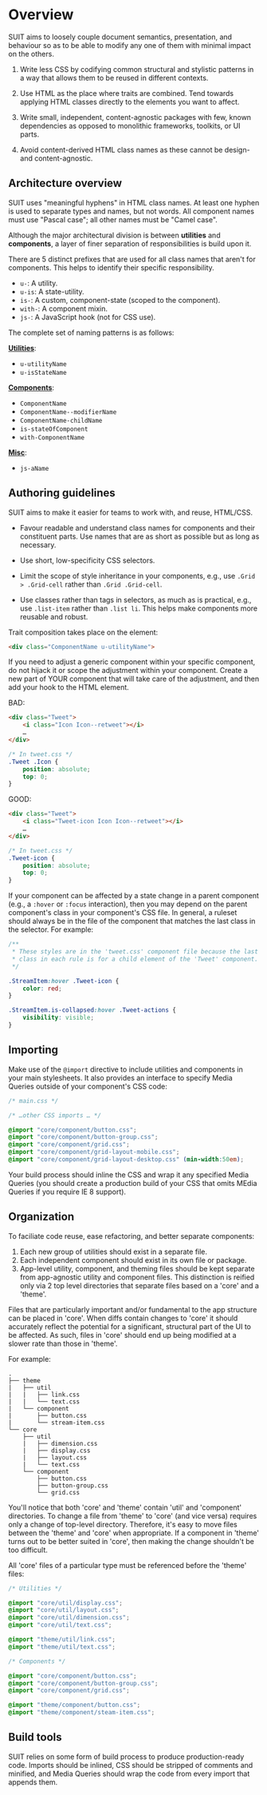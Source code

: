# Overview

SUIT aims to loosely couple document semantics, presentation, and behaviour so
as to be able to modify any one of them with minimal impact on the others.

1. Write less CSS by codifying common structural and stylistic patterns in a way
   that allows them to be reused in different contexts.

2. Use HTML as the place where traits are combined. Tend towards applying HTML
   classes directly to the elements you want to affect.

3. Write small, independent, content-agnostic packages with few, known
   dependencies as opposed to monolithic frameworks, toolkits, or UI parts.

4. Avoid content-derived HTML class names as these cannot be design- and
   content-agnostic.


## Architecture overview

SUIT uses "meaningful hyphens" in HTML class names. At least one hyphen is used
to separate types and names, but not words. All component names must use "Pascal
case"; all other names must be "Camel case".

Although the major architectural division is between **utilities** and
**components**, a layer of finer separation of responsibilities is build upon
it.

There are 5 distinct prefixes that are used for all class names that aren't for
components. This helps to identify their specific responsibility.

* `u-`: A utility.
* `u-is`: A state-utility.
* `is-`: A custom, component-state (scoped to the component).
* `with-`: A component mixin.
* `js-`: A JavaScript hook (not for CSS use).

The complete set of naming patterns is as follows:

**[Utilities](utilities.md)**:

* `u-utilityName`
* `u-isStateName`

**[Components](components.md)**:

* `ComponentName`
* `ComponentName--modifierName`
* `ComponentName-childName`
* `is-stateOfComponent`
* `with-ComponentName`

**[Misc](misc.md)**:

* `js-aName`


## Authoring guidelines

SUIT aims to make it easier for teams to work with, and reuse, HTML/CSS.

* Favour readable and understand class names for components and their
  constituent parts. Use names that are as short as possible but as long as
  necessary.

* Use short, low-specificity CSS selectors.

* Limit the scope of style inheritance in your components, e.g., use `.Grid >
  .Grid-cell` rather than `.Grid .Grid-cell`.

* Use classes rather than tags in selectors, as much as is practical, e.g., use
  `.list-item` rather than `.list li`. This helps make components more reusable
  and robust.

Trait composition takes place on the element:

```html
<div class="ComponentName u-utilityName">
```

If you need to adjust a generic component within your specific component, do
not hijack it or scope the adjustment within your component. Create a new part
of YOUR component that will take care of the adjustment, and then add your hook
to the HTML element.

BAD:

```html
<div class="Tweet">
    <i class="Icon Icon--retweet"></i>
    …
</div>
```

```css
/* In tweet.css */
.Tweet .Icon {
    position: absolute;
    top: 0;
}
```

GOOD:

```html
<div class="Tweet">
    <i class="Tweet-icon Icon Icon--retweet"></i>
    …
</div>
```

```css
/* In tweet.css */
.Tweet-icon {
    position: absolute;
    top: 0;
}
```

If your component can be affected by a state change in a parent component
(e.g., a `:hover` or `:focus` interaction), then you may depend on the parent
component's class in your component's CSS file. In general, a ruleset should
always be in the file of the component that matches the last class in the
selector. For example:

```css
/**
 * These styles are in the 'tweet.css' component file because the last
 * class in each rule is for a child element of the 'Tweet' component.
 */

.StreamItem:hover .Tweet-icon {
    color: red;
}

.StreamItem.is-collapsed:hover .Tweet-actions {
    visibility: visible;
}
```

## Importing

Make use of the `@import` directive to include utilities and components in your
main stylesheets. It also provides an interface to specify Media Queries
outside of your component's CSS code:

```css
/* main.css */

/* …other CSS imports … */

@import "core/component/button.css";
@import "core/component/button-group.css";
@import "core/component/grid.css";
@import "core/component/grid-layout-mobile.css";
@import "core/component/grid-layout-desktop.css" (min-width:50em);
```

Your build process should inline the CSS and wrap it any specified Media
Queries (you should create a production build of your CSS that omits MEdia
Queries if you require IE 8 support).


## Organization

To faciliate code reuse, ease refactoring, and better separate components:

1. Each new group of utilities should exist in a separate file.
2. Each independent component should exist in its own file or package.
3. App-level utility, component, and theming files should be kept separate from
   app-agnostic utility and component files. This distinction is reified only
   via 2 top level directories that separate files based on a 'core' and a
   'theme'.

Files that are particularly important and/or fundamental to the app structure
can be placed in 'core'. When diffs contain changes to 'core' it should
accurately reflect the potential for a significant, structural part of the UI
to be affected. As such, files in 'core' should end up being modified at a
slower rate than those in 'theme'.

For example:

```
.
├── theme
|   ├── util
|   |   ├── link.css
|   |   └── text.css
|   └── component
|       ├── button.css
|       └── stream-item.css
└── core
    ├── util
    |   ├── dimension.css
    |   ├── display.css
    |   ├── layout.css
    |   └── text.css
    └── component
        ├── button.css
        ├── button-group.css
        └── grid.css
```

You'll notice that both 'core' and 'theme' contain 'util' and 'component'
directories. To change a file from 'theme' to 'core' (and vice versa) requires
only a change of top-level directory. Therefore, it's easy to move files
between the 'theme' and 'core' when appropriate. If a component in 'theme' turns
out to be better suited in 'core', then making the change shouldn't be too difficult.

All 'core' files of a particular type must be referenced before the 'theme' files:

```css
/* Utilities */

@import "core/util/display.css";
@import "core/util/layout.css";
@import "core/util/dimension.css";
@import "core/util/text.css";

@import "theme/util/link.css";
@import "theme/util/text.css";

/* Components */

@import "core/component/button.css";
@import "core/component/button-group.css";
@import "core/component/grid.css";

@import "theme/component/button.css";
@import "theme/component/steam-item.css";
```


## Build tools

SUIT relies on some form of build process to produce production-ready code.
Imports should be inlined, CSS should be stripped of comments and minified, and
Media Queries should wrap the code from every import that appends them.
